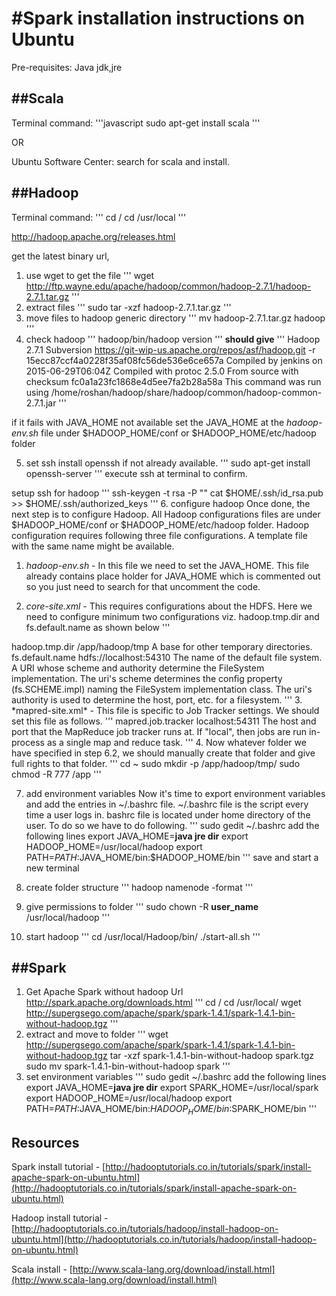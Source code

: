 #Spark installation instructions on Ubuntu
======================

Pre-requisites: Java jdk,jre


##Scala
-------------

Terminal command:
'''javascript
sudo apt-get install scala
'''

OR

Ubuntu Software Center:
search for scala and install.

##Hadoop
-------------


Terminal command:
'''
cd /
cd /usr/local
'''

http://hadoop.apache.org/releases.html

get the latest binary url, 
1. use wget to get the file
'''
wget http://ftp.wayne.edu/apache/hadoop/common/hadoop-2.7.1/hadoop-2.7.1.tar.gz
'''
2. extract files 
'''
sudo tar -xzf hadoop-2.7.1.tar.gz
'''
3. move files to hadoop generic directory
'''
mv hadoop-2.7.1.tar.gz hadoop
'''
4. check hadoop
'''
hadoop/bin/hadoop version
'''
**should give**
'''
Hadoop 2.7.1
Subversion https://git-wip-us.apache.org/repos/asf/hadoop.git -r 15ecc87ccf4a0228f35af08fc56de536e6ce657a
Compiled by jenkins on 2015-06-29T06:04Z
Compiled with protoc 2.5.0
From source with checksum fc0a1a23fc1868e4d5ee7fa2b28a58a
This command was run using /home/roshan/hadoop/share/hadoop/common/hadoop-common-2.7.1.jar
'''

if it fails with JAVA_HOME not available
set the JAVA_HOME at the *hadoop-env.sh* file under $HADOOP_HOME/conf or $HADOOP_HOME/etc/hadoop folder

5. set ssh
install openssh if not already available.
'''
sudo apt-get install openssh-server
'''
execute ssh at terminal to confirm.

setup ssh for hadoop
'''
ssh-keygen -t rsa -P ""
cat $HOME/.ssh/id_rsa.pub >> $HOME/.ssh/authorized_keys 
'''
6. configure hadoop
Once done, the next step is to configure Hadoop. All Hadoop configurations files are under $HADOOP_HOME/conf or $HADOOP_HOME/etc/hadoop folder. Hadoop configuration requires following three file configurations. A template file with the same name might be available.
1. *hadoop-env.sh* - In this file we need to set the JAVA_HOME. This file already contains place holder for JAVA_HOME which is commented out so you just need to search for that uncomment the code.

2. *core-site.xml* - This requires configurations about the HDFS. Here we need to configure minimum two configurations viz. hadoop.tmp.dir and fs.default.name as shown below
'''
<configuration>
<property>
</name>hadoop.tmp.dir</name>
<value>/app/hadoop/tmp</value>
<description>A base for other temporary directories.</description>
</property>
<property>
<name>fs.default.name</name>
<value>hdfs://localhost:54310</value>
<description>The name of the default file system. A URI whose scheme and authority determine the FileSystem implementation. The uri's scheme determines the config property (fs.SCHEME.impl) naming the FileSystem implementation class. The uri's authority is used to determine the host, port, etc. for a filesystem.
</description>
</property>
</configuration>
'''
3. *mapred-site.xml* - This file is specific to Job Tracker settings. We should set this file as follows.
'''
<configuration>
<property>
<name>
mapred.job.tracker</name>
<value>localhost:54311</value>
<description>
The host and port that the MapReduce job tracker runs at. If "local", then jobs are run in-process as a single map and reduce task.
</description>
</property>
</configuration>
'''
4. Now whatever folder we have specified in step 6.2, we should manually create that folder and give full rights to that folder. 
'''
cd ~
sudo mkdir -p /app/hadoop/tmp/
sudo chmod -R 777 /app
'''

7. add environment variables
Now it's time to export environment variables and add the entries in ~/.bashrc file. ~/.bashrc file is the script every time a user logs in. bashrc file is located under home directory of the user. To do so we have to do following. 
'''
sudo gedit ~/.bashrc
add the following lines
export JAVA_HOME=**java jre dir**
export HADOOP_HOME=/usr/local/hadoop
export PATH=$PATH:$JAVA_HOME/bin:$HADOOP_HOME/bin
'''
save and start a new terminal

8. create folder structure
'''
hadoop namenode -format 
'''
9. give permissions to folder
'''
sudo chown -R **user_name** /usr/local/hadoop
'''

10. start hadoop
'''
cd /usr/local/Hadoop/bin/
./start-all.sh
'''

##Spark
-------------
1. Get Apache Spark without hadoop Url
http://spark.apache.org/downloads.html
'''
cd /
cd /usr/local/
wget http://supergsego.com/apache/spark/spark-1.4.1/spark-1.4.1-bin-without-hadoop.tgz
'''
2. extract and move to folder
'''
wget http://supergsego.com/apache/spark/spark-1.4.1/spark-1.4.1-bin-without-hadoop.tgz
tar -xzf spark-1.4.1-bin-without-hadoop spark.tgz
sudo mv spark-1.4.1-bin-without-hadoop spark
'''
3. set environment variables
'''
sudo gedit ~/.bashrc
add the following lines
export JAVA_HOME=**java jre dir**
export SPARK_HOME=/usr/local/spark
export HADOOP_HOME=/usr/local/hadoop
export PATH=$PATH:$JAVA_HOME/bin:$HADOOP_HOME/bin:$SPARK_HOME/bin
'''


Resources
-------------

Spark install tutorial - [http://hadooptutorials.co.in/tutorials/spark/install-apache-spark-on-ubuntu.html](http://hadooptutorials.co.in/tutorials/spark/install-apache-spark-on-ubuntu.html)

Hadoop install tutorial - [http://hadooptutorials.co.in/tutorials/hadoop/install-hadoop-on-ubuntu.html](http://hadooptutorials.co.in/tutorials/hadoop/install-hadoop-on-ubuntu.html)

Scala install - [http://www.scala-lang.org/download/install.html](http://www.scala-lang.org/download/install.html)
